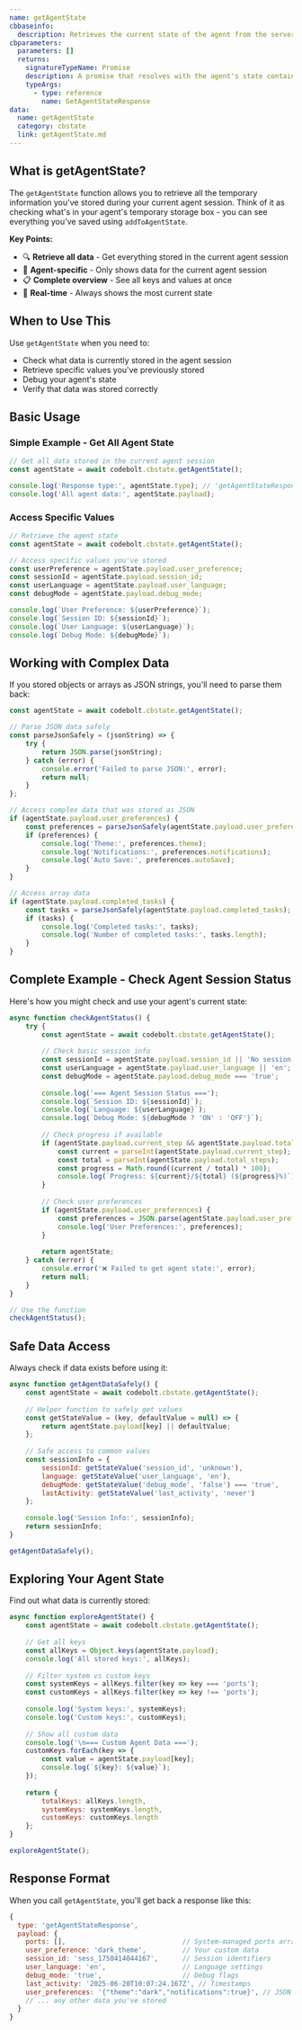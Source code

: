 ```yaml
---
name: getAgentState
cbbaseinfo:
  description: Retrieves the current state of the agent from the server via WebSocket.
cbparameters:
  parameters: []
  returns:
    signatureTypeName: Promise
    description: A promise that resolves with the agent's state containing all key-value pairs stored via addToAgentState.
    typeArgs:
      - type: reference
        name: GetAgentStateResponse
data:
  name: getAgentState
  category: cbstate
  link: getAgentState.md
---
```


<CBBaseInfo/> 
<CBParameters/>

## What is getAgentState?

The `getAgentState` function allows you to retrieve all the temporary information you've stored during your current agent session. Think of it as checking what's in your agent's temporary storage box - you can see everything you've saved using `addToAgentState`.

**Key Points:**
- 🔍 **Retrieve all data** - Get everything stored in the current agent session
- 🤖 **Agent-specific** - Only shows data for the current agent session
- 📋 **Complete overview** - See all keys and values at once
- 🔄 **Real-time** - Always shows the most current state

## When to Use This

Use `getAgentState` when you need to:
- Check what data is currently stored in the agent session
- Retrieve specific values you've previously stored
- Debug your agent's state
- Verify that data was stored correctly

## Basic Usage

### Simple Example - Get All Agent State
```js
// Get all data stored in the current agent session
const agentState = await codebolt.cbstate.getAgentState();

console.log('Response type:', agentState.type); // 'getAgentStateResponse'
console.log('All agent data:', agentState.payload);
```

### Access Specific Values
```js
// Retrieve the agent state
const agentState = await codebolt.cbstate.getAgentState();

// Access specific values you've stored
const userPreference = agentState.payload.user_preference;
const sessionId = agentState.payload.session_id;
const userLanguage = agentState.payload.user_language;
const debugMode = agentState.payload.debug_mode;

console.log(`User Preference: ${userPreference}`);
console.log(`Session ID: ${sessionId}`);
console.log(`User Language: ${userLanguage}`);
console.log(`Debug Mode: ${debugMode}`);
```

## Working with Complex Data

If you stored objects or arrays as JSON strings, you'll need to parse them back:

```js
const agentState = await codebolt.cbstate.getAgentState();

// Parse JSON data safely
const parseJsonSafely = (jsonString) => {
    try {
        return JSON.parse(jsonString);
    } catch (error) {
        console.error('Failed to parse JSON:', error);
        return null;
    }
};

// Access complex data that was stored as JSON
if (agentState.payload.user_preferences) {
    const preferences = parseJsonSafely(agentState.payload.user_preferences);
    if (preferences) {
        console.log('Theme:', preferences.theme);
        console.log('Notifications:', preferences.notifications);
        console.log('Auto Save:', preferences.autoSave);
    }
}

// Access array data
if (agentState.payload.completed_tasks) {
    const tasks = parseJsonSafely(agentState.payload.completed_tasks);
    if (tasks) {
        console.log('Completed tasks:', tasks);
        console.log('Number of completed tasks:', tasks.length);
    }
}
```

## Complete Example - Check Agent Session Status

Here's how you might check and use your agent's current state:

```js
async function checkAgentStatus() {
    try {
        const agentState = await codebolt.cbstate.getAgentState();
        
        // Check basic session info
        const sessionId = agentState.payload.session_id || 'No session';
        const userLanguage = agentState.payload.user_language || 'en';
        const debugMode = agentState.payload.debug_mode === 'true';
        
        console.log('=== Agent Session Status ===');
        console.log(`Session ID: ${sessionId}`);
        console.log(`Language: ${userLanguage}`);
        console.log(`Debug Mode: ${debugMode ? 'ON' : 'OFF'}`);
        
        // Check progress if available
        if (agentState.payload.current_step && agentState.payload.total_steps) {
            const current = parseInt(agentState.payload.current_step);
            const total = parseInt(agentState.payload.total_steps);
            const progress = Math.round((current / total) * 100);
            console.log(`Progress: ${current}/${total} (${progress}%)`);
        }
        
        // Check user preferences
        if (agentState.payload.user_preferences) {
            const preferences = JSON.parse(agentState.payload.user_preferences);
            console.log('User Preferences:', preferences);
        }
        
        return agentState;
    } catch (error) {
        console.error('❌ Failed to get agent state:', error);
        return null;
    }
}

// Use the function
checkAgentStatus();
```

## Safe Data Access

Always check if data exists before using it:

```js
async function getAgentDataSafely() {
    const agentState = await codebolt.cbstate.getAgentState();
    
    // Helper function to safely get values
    const getStateValue = (key, defaultValue = null) => {
        return agentState.payload[key] || defaultValue;
    };
    
    // Safe access to common values
    const sessionInfo = {
        sessionId: getStateValue('session_id', 'unknown'),
        language: getStateValue('user_language', 'en'),
        debugMode: getStateValue('debug_mode', 'false') === 'true',
        lastActivity: getStateValue('last_activity', 'never')
    };
    
    console.log('Session Info:', sessionInfo);
    return sessionInfo;
}

getAgentDataSafely();
```

## Exploring Your Agent State

Find out what data is currently stored:

```js
async function exploreAgentState() {
    const agentState = await codebolt.cbstate.getAgentState();
    
    // Get all keys
    const allKeys = Object.keys(agentState.payload);
    console.log('All stored keys:', allKeys);
    
    // Filter system vs custom keys
    const systemKeys = allKeys.filter(key => key === 'ports');
    const customKeys = allKeys.filter(key => key !== 'ports');
    
    console.log('System keys:', systemKeys);
    console.log('Custom keys:', customKeys);
    
    // Show all custom data
    console.log('\n=== Custom Agent Data ===');
    customKeys.forEach(key => {
        const value = agentState.payload[key];
        console.log(`${key}: ${value}`);
    });
    
    return {
        totalKeys: allKeys.length,
        systemKeys: systemKeys.length,
        customKeys: customKeys.length
    };
}

exploreAgentState();
```

## Response Format

When you call `getAgentState`, you'll get back a response like this:

```js
{
  type: 'getAgentStateResponse',
  payload: {
    ports: [],                             // System-managed ports array
    user_preference: 'dark_theme',         // Your custom data
    session_id: 'sess_1750414044167',      // Session identifiers
    user_language: 'en',                   // Language settings
    debug_mode: 'true',                    // Debug flags
    last_activity: '2025-06-20T10:07:24.167Z', // Timestamps
    user_preferences: '{"theme":"dark","notifications":true}', // JSON strings
    // ... any other data you've stored
  }
}
```
